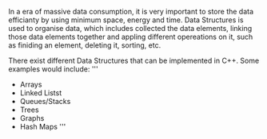   In a era of massive data consumption, it is very important to store the data efficianty by using minimum space, energy and time. Data Structures is used to organise data, which includes collected the data elements, linking those data elements together and appling different opereations on it, such as finiding an element, deleting it, sorting, etc.
  
  There exist different Data Structures that can be implemented in C++. Some examples would include:
  '''
   -   Arrays
   -   Linked Listst
   -   Queues/Stacks
   -   Trees
   -   Graphs
   -   Hash Maps
   '''


